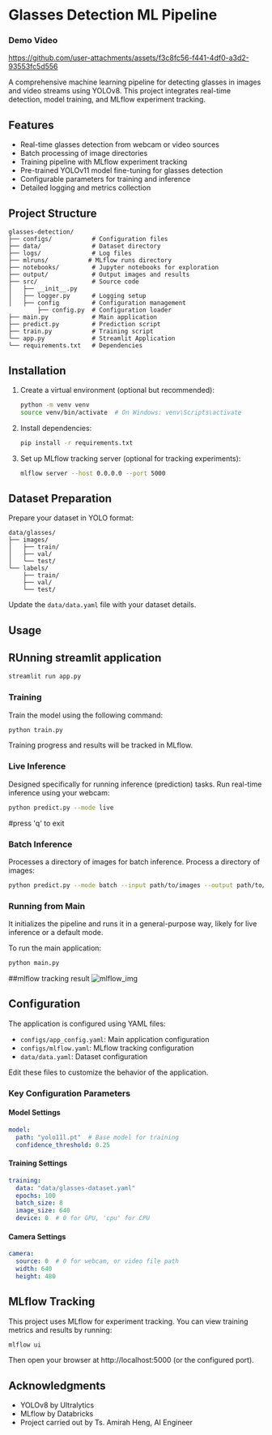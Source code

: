 # Glasses Detection ML Pipeline
### Demo Video


https://github.com/user-attachments/assets/f3c8fc56-f441-4df0-a3d2-93553fc5d556


A comprehensive machine learning pipeline for detecting glasses in images and video streams using YOLOv8. This project integrates real-time detection, model training, and MLflow experiment tracking.

## Features

- Real-time glasses detection from webcam or video sources
- Batch processing of image directories
- Training pipeline with MLflow experiment tracking
- Pre-trained YOLOv11 model fine-tuning for glasses detection
- Configurable parameters for training and inference
- Detailed logging and metrics collection

## Project Structure

```
glasses-detection/
├── configs/           # Configuration files
├── data/              # Dataset directory
├── logs/              # Log files
├── mlruns/           # MLflow runs directory
├── notebooks/         # Jupyter notebooks for exploration
├── output/            # Output images and results
├── src/               # Source code
│   ├── __init__.py
│   ├── logger.py      # Logging setup
│   ├── config         # Configuration management
        ├── config.py  # Configuration loader
├── main.py            # Main application 
├── predict.py         # Prediction script
├── train.py           # Training script
└── app.py             # Streamlit Application 
└── requirements.txt   # Dependencies

```

## Installation


1. Create a virtual environment (optional but recommended):
   ```bash
   python -m venv venv
   source venv/bin/activate  # On Windows: venv\Scripts\activate
   ```

2. Install dependencies:
   ```bash
   pip install -r requirements.txt
   ```

3. Set up MLflow tracking server (optional for tracking experiments):
   ```bash
   mlflow server --host 0.0.0.0 --port 5000
   ```

## Dataset Preparation

Prepare your dataset in YOLO format:

```
data/glasses/
├── images/
│   ├── train/
│   ├── val/
│   └── test/
└── labels/
    ├── train/
    ├── val/
    └── test/
```

Update the `data/data.yaml` file with your dataset details.

## Usage

## RUnning streamlit application
``` bash
streamlit run app.py 
```
### Training

Train the model using the following command:

```bash
python train.py 
```

Training progress and results will be tracked in MLflow.

### Live Inference
Designed specifically for running inference (prediction) tasks.
Run real-time inference using your webcam:

```bash
python predict.py --mode live
```
#press 'q' to exit

### Batch Inference
Processes a directory of images for batch inference.
Process a directory of images:

```bash
python predict.py --mode batch --input path/to/images --output path/to/output 
```

### Running from Main
It initializes the pipeline and runs it in a general-purpose way, likely for live inference or a default mode.

To run the main application:

```bash
python main.py 
```

##mlflow tracking result
![mlflow_img](https://github.com/user-attachments/assets/ea215a84-321c-4702-9a28-b839739b89fc)

## Configuration

The application is configured using YAML files:

- `configs/app_config.yaml`: Main application configuration
- `configs/mlflow.yaml`: MLflow tracking configuration
- `data/data.yaml`: Dataset configuration

Edit these files to customize the behavior of the application.

### Key Configuration Parameters

#### Model Settings
```yaml
model:
  path: "yolo11l.pt"  # Base model for training
  confidence_threshold: 0.25
```

#### Training Settings
```yaml
training:
  data: "data/glasses-dataset.yaml"
  epochs: 100
  batch_size: 8
  image_size: 640
  device: 0  # 0 for GPU, 'cpu' for CPU
```

#### Camera Settings
```yaml
camera:
  source: 0  # 0 for webcam, or video file path
  width: 640
  height: 480
```

## MLflow Tracking

This project uses MLflow for experiment tracking. You can view training metrics and results by running:

```bash
mlflow ui
```

Then open your browser at http://localhost:5000 (or the configured port).

## Acknowledgments

- YOLOv8 by Ultralytics
- MLflow by Databricks
- Project carried out by Ts. Amirah Heng, AI Engineer
